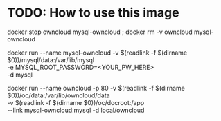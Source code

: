 # TODO: How to use this image #
docker stop owncloud mysql-owncloud ; docker rm -v owncloud mysql-owncloud

docker run --name mysql-owncloud -v $(readlink -f $(dirname $0))/mysql/data:/var/lib/mysql \
    -e MYSQL_ROOT_PASSWORD=<YOUR_PW_HERE> \
    -d mysql

docker run --name owncloud -p 80 -v $(readlink -f $(dirname $0))/oc/data:/var/lib/owncloud/data \
    -v $(readlink -f $(dirname $0))/oc/docroot:/app \
    --link mysql-owncloud:mysql -d local/owncloud
